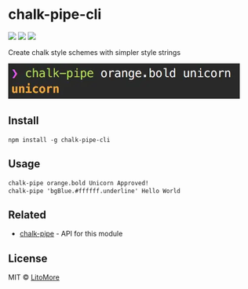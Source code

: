 # chalk-pipe-cli

[![](https://img.shields.io/npm/v/chalk-pipe-cli.svg)](https://www.npmjs.com/package/chalk-pipe-cli)
[![](https://img.shields.io/npm/l/chalk-pipe-cli.svg)](https://github.com/LitoMore/chalk-pipe-cli/blob/master/LICENSE)
[![](https://img.shields.io/badge/code_style-XO-5ed9c7.svg)](https://github.com/xojs/xo)

Create chalk style schemes with simpler style strings

![](https://raw.githubusercontent.com/LitoMore/chalk-pipe-cli/main/screenshot.webp)

## Install

```shell
npm install -g chalk-pipe-cli
```

## Usage

```shell
chalk-pipe orange.bold Unicorn Approved!
chalk-pipe 'bgBlue.#ffffff.underline' Hello World
```

## Related

- [chalk-pipe](https://github.com/LitoMore/chalk-pipe) - API for this module

## License

MIT © [LitoMore](https://github.com/LitoMore)
